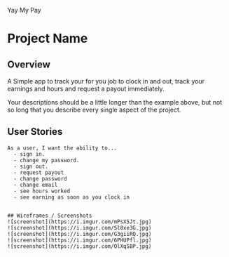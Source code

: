 Yay My Pay
# Project Name

## Overview
A Simple app to track your for you job to clock in and out, track your earnings and hours and request a payout immediately.

Your descriptions should be a little longer than the example above, but not so long that you describe every single aspect of the project.

## User Stories

```
As a user, I want the ability to... 
  - sign in. 
  - change my password. 
  - sign out. 
  - request payout 
  - change password 
  - change email
  - see hours worked
  - see earning as soon as you clock in 
  

## Wireframes / Screenshots
![screenshot](https://i.imgur.com/mPsXSJt.jpg)
![screenshot](https://i.imgur.com/Sl8xe3G.jpg)
![screenshot](https://i.imgur.com/G3giiRQ.jpg)
![screenshot](https://i.imgur.com/6PHUPfl.jpg)
![screenshot](https://i.imgur.com/OlXqSBP.jpg)




